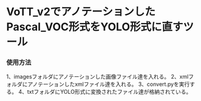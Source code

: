 # VoTT_v2でアノテーションしたPascal_VOC形式をYOLO形式に直すツール

### 使用方法
1、imagesフォルダにアノテーションした画像ファイル達を入れる。 
2、xmlフォルダにアノテーションしたxmlファイル達を入れる。 
3、convert.pyを実行する。 
4、txtフォルダにYOLO形式に変換されたファイル達が格納されている。 